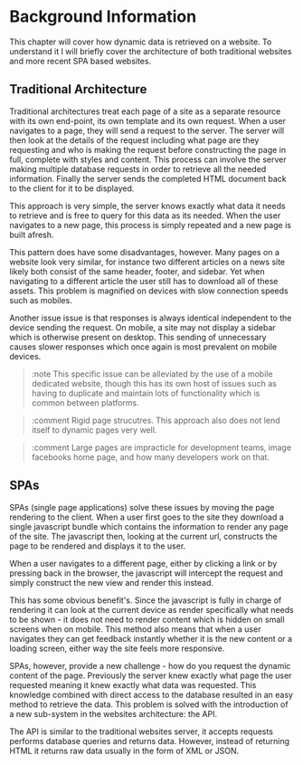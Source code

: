 # Background Information

This chapter will cover how dynamic data is retrieved on a website. To understand it I will briefly cover the architecture of both traditional websites and more recent SPA based websites.

## Traditional Architecture

Traditional architectures treat each page of a site as a separate resource with its own end-point, its own template and its own request. When a user navigates to a page, they will send a request to the server. The server will then look at the details of the request including what page are they requesting and who is making the request before constructing the page in full, complete with styles and content. This process can involve the server making multiple database requests in order to retrieve all the needed information. Finally the server sends the completed HTML document back to the client for it to be displayed.

This approach is very simple, the server knows exactly what data it needs to retrieve and is free to query for this data as its needed. When the user navigates to a new page, this process is simply repeated and a new page is built afresh.

This pattern does have some disadvantages, however. Many pages on a website look very similar, for instance two different articles on a news site likely both consist of the same header, footer, and sidebar. Yet when navigating to a different article the user still has to download all of these assets. This problem is magnified on devices with slow connection speeds such as mobiles.

Another issue issue is that responses is always identical independent to the device sending the request. On mobile, a site may not display a sidebar which is otherwise present on desktop. This sending of unnecessary causes slower responses which once again is most prevalent on mobile devices.

> :note This specific issue can be alleviated by the use of a mobile dedicated website, though this has its own host of issues such as having to duplicate and maintain lots of functionality which is common between platforms.

> :comment Rigid page strucutres. This approach also does not lend itself to dynamic pages very well.

> :comment Large pages are impracticle for development teams, image facebooks home page, and how many developers work on that.

## SPAs

SPAs (single page applications) solve these issues by moving the page rendering to the client. When a user first goes to the site they download a single javascript bundle which contains the information to render any page of the site. The javascript then, looking at the current url, constructs the page to be rendered and displays it to the user.

When a user navigates to a different page, either by clicking a link or by pressing back in the browser, the javascript will intercept the request and simply construct the new view and render this instead.

This has some obvious benefit's. Since the javascript is fully in charge of rendering it can look at the current device as render specifically what needs to be shown - it does not need to render content which is hidden on small screens when on mobile. This method also means that when a user navigates they can get feedback instantly whether it is the new content or a loading screen, either way the site feels more responsive.

SPAs, however, provide a new challenge - how do you request the dynamic content of the page. Previously the server knew exactly what page the user requested meaning it knew exactly what data was requested. This knowledge combined with direct access to the database resulted in an easy method to retrieve the data. This problem is solved with the introduction of a new sub-system in the websites architecture: the API.

The API is similar to the traditional websites server, it accepts requests performs database queries and returns data. However, instead of returning HTML it returns raw data usually in the form of XML or JSON.

